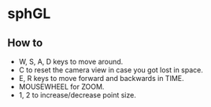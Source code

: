# sphGL

## How to 
- W, S, A, D keys to move around.
- C to reset the camera view in case you got lost in space.
- E, R keys to move forward and backwards in TIME.
- MOUSEWHEEL for ZOOM.
- 1, 2 to increase/decrease point size.
